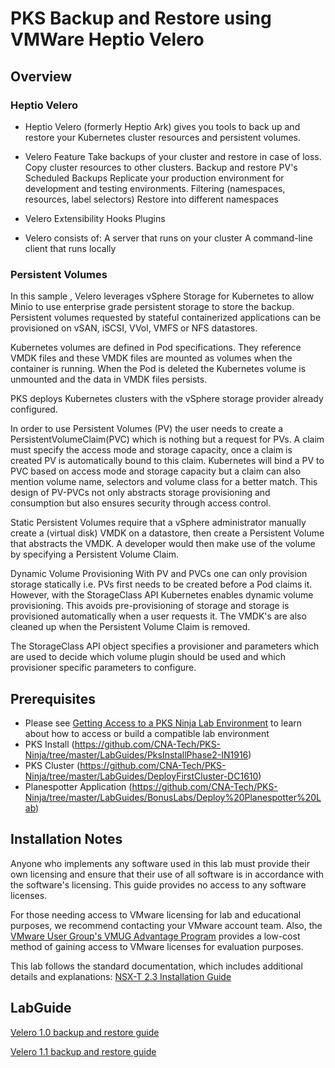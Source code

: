 # PKS Backup and Restore using VMWare Heptio Velero

## Overview

### Heptio Velero
 - Heptio Velero (formerly Heptio Ark) gives you tools to back up and restore your Kubernetes cluster resources and persistent volumes. 

 - Velero Feature
   Take backups of your cluster and restore in case of loss.
   Copy cluster resources to other clusters.
   Backup and restore PV's
   Scheduled Backups
   Replicate your production environment for development and testing environments.
   Filtering (namespaces, resources, label selectors)
   Restore into different namespaces

- Velero Extensibility
  Hooks
  Plugins

- Velero consists of:
  A server that runs on your cluster
  A command-line client that runs locally

### Persistent Volumes 
  In this sample , Velero leverages vSphere Storage for Kubernetes to allow Minio to use enterprise grade persistent storage to store the backup.
  Persistent volumes requested by stateful containerized applications can be provisioned on vSAN, iSCSI, VVol, VMFS or NFS datastores.

  Kubernetes volumes are defined in Pod specifications. They reference VMDK files and these VMDK files are mounted as volumes when the container is running. When the Pod is deleted the Kubernetes volume is unmounted and the data in VMDK files persists.
  
  PKS deploys Kubernetes clusters with the vSphere storage provider already configured. 

  In order to use Persistent Volumes (PV) the user needs to create a PersistentVolumeClaim(PVC) which is nothing but a request for PVs. A claim must specify the access mode and storage capacity, once a claim is created PV is automatically bound to this claim. Kubernetes will bind a PV to PVC based on access mode and storage capacity but a claim can also mention volume name, selectors and volume class for a better match. This design of PV-PVCs not only abstracts storage provisioning and consumption but also ensures security through access control.

  Static Persistent Volumes require that a vSphere administrator manually create a (virtual disk) VMDK on a datastore, then create a Persistent Volume that abstracts the VMDK. A developer would then make use of the volume by specifying a Persistent Volume Claim.

  Dynamic Volume Provisioning
  With PV and PVCs one can only provision storage statically i.e. PVs first needs to be created before a Pod claims it. However, with the StorageClass API Kubernetes enables dynamic volume provisioning. This avoids pre-provisioning of storage and storage is provisioned automatically when a user requests it. The VMDK's are also cleaned up when the Persistent Volume Claim is removed.

  The StorageClass API object specifies a provisioner and parameters which are used to decide which volume plugin should be used and which provisioner specific parameters to configure.


## Prerequisites

- Please see [Getting Access to a PKS Ninja Lab Environment](https://github.com/CNA-Tech/PKS-Ninja/tree/master/Courses/GetLabAccess-LA8528) to learn about how to access or build a compatible lab environment
- PKS Install (https://github.com/CNA-Tech/PKS-Ninja/tree/master/LabGuides/PksInstallPhase2-IN1916)
- PKS Cluster (https://github.com/CNA-Tech/PKS-Ninja/tree/master/LabGuides/DeployFirstCluster-DC1610)
- Planespotter Application (https://github.com/CNA-Tech/PKS-Ninja/tree/master/LabGuides/BonusLabs/Deploy%20Planespotter%20Lab)

## Installation Notes

Anyone who implements any software used in this lab must provide their own licensing and ensure that their use of all software is in accordance with the software's licensing. This guide provides no access to any software licenses.

For those needing access to VMware licensing for lab and educational purposes, we recommend contacting your VMware account team. Also, the [VMware User Group's VMUG Advantage Program](https://www.vmug.com/Join/VMUG-Advantage-Membership) provides a low-cost method of gaining access to VMware licenses for evaluation purposes.

This lab follows the standard documentation, which includes additional details and explanations: [NSX-T 2.3 Installation Guide](https://docs.vmware.com/en/VMware-NSX-T/2.2/com.vmware.nsxt.install.doc/GUID-3E0C4CEC-D593-4395-84C4-150CD6285963.html)


## LabGuide

[Velero 1.0 backup and restore guide](https://github.com/CNA-Tech/PKS-Ninja/tree/master/LabGuides/PKSBackupVelero-PV3774/readmevelerov10.md)

[Velero 1.1 backup and restore guide](https://github.com/CNA-Tech/PKS-Ninja/tree/master/LabGuides/PKSBackupVelero-PV3774/readmevelerov11.md)
